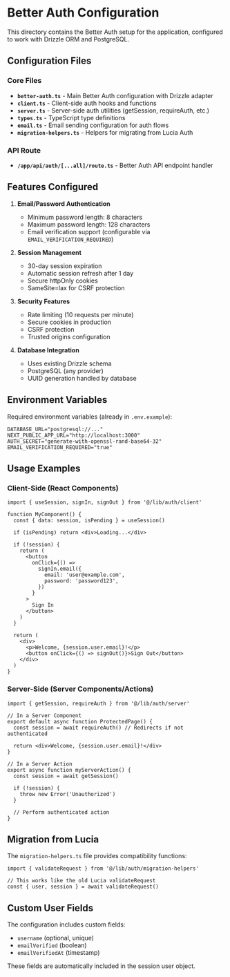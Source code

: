 # Better Auth Configuration

This directory contains the Better Auth setup for the application, configured to work with Drizzle ORM and PostgreSQL.

## Configuration Files

### Core Files

- **`better-auth.ts`** - Main Better Auth configuration with Drizzle adapter
- **`client.ts`** - Client-side auth hooks and functions
- **`server.ts`** - Server-side auth utilities (getSession, requireAuth, etc.)
- **`types.ts`** - TypeScript type definitions
- **`email.ts`** - Email sending configuration for auth flows
- **`migration-helpers.ts`** - Helpers for migrating from Lucia Auth

### API Route

- **`/app/api/auth/[...all]/route.ts`** - Better Auth API endpoint handler

## Features Configured

1. **Email/Password Authentication**

   - Minimum password length: 8 characters
   - Maximum password length: 128 characters
   - Email verification support (configurable via `EMAIL_VERIFICATION_REQUIRED`)

2. **Session Management**

   - 30-day session expiration
   - Automatic session refresh after 1 day
   - Secure httpOnly cookies
   - SameSite=lax for CSRF protection

3. **Security Features**

   - Rate limiting (10 requests per minute)
   - Secure cookies in production
   - CSRF protection
   - Trusted origins configuration

4. **Database Integration**
   - Uses existing Drizzle schema
   - PostgreSQL (any provider)
   - UUID generation handled by database

## Environment Variables

Required environment variables (already in `.env.example`):

```env
DATABASE_URL="postgresql://..."
NEXT_PUBLIC_APP_URL="http://localhost:3000"
AUTH_SECRET="generate-with-openssl-rand-base64-32"
EMAIL_VERIFICATION_REQUIRED="true"
```

## Usage Examples

### Client-Side (React Components)

```tsx
import { useSession, signIn, signOut } from '@/lib/auth/client'

function MyComponent() {
  const { data: session, isPending } = useSession()

  if (isPending) return <div>Loading...</div>

  if (!session) {
    return (
      <button
        onClick={() =>
          signIn.email({
            email: 'user@example.com',
            password: 'password123',
          })
        }
      >
        Sign In
      </button>
    )
  }

  return (
    <div>
      <p>Welcome, {session.user.email}!</p>
      <button onClick={() => signOut()}>Sign Out</button>
    </div>
  )
}
```

### Server-Side (Server Components/Actions)

```tsx
import { getSession, requireAuth } from '@/lib/auth/server'

// In a Server Component
export default async function ProtectedPage() {
  const session = await requireAuth() // Redirects if not authenticated

  return <div>Welcome, {session.user.email}!</div>
}

// In a Server Action
export async function myServerAction() {
  const session = await getSession()

  if (!session) {
    throw new Error('Unauthorized')
  }

  // Perform authenticated action
}
```

## Migration from Lucia

The `migration-helpers.ts` file provides compatibility functions:

```tsx
import { validateRequest } from '@/lib/auth/migration-helpers'

// This works like the old Lucia validateRequest
const { user, session } = await validateRequest()
```

## Custom User Fields

The configuration includes custom fields:

- `username` (optional, unique)
- `emailVerified` (boolean)
- `emailVerifiedAt` (timestamp)

These fields are automatically included in the session user object.
